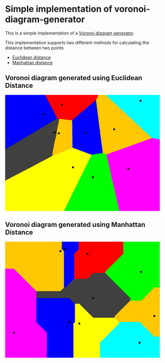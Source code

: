 # Simple implementation of voronoi-diagram-generator

This is a simple implementation of a [Voronoi diagram generator](https://en.wikipedia.org/wiki/Voronoi_diagram).

This implementation supports two different methods for calculating the distance between two points
 * [Euclidean distance](https://en.wikipedia.org/wiki/Euclidean_distance)
 * [Manhattan distance](https://xlinux.nist.gov/dads/HTML/manhattanDistance.html)

## Voronoi diagram generated using Euclidean Distance
![](/src/images/output-euclidean-distance.jpeg)


## Voronoi diagram generated using Manhattan Distance
![](/src/images/output-manhattan-distance.jpeg)